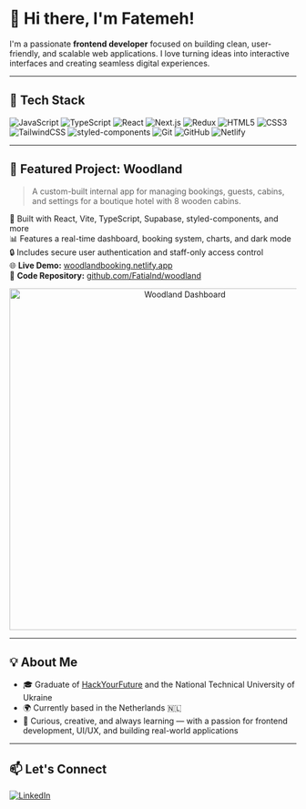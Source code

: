 # 👋 Hi there, I'm Fatemeh!

I'm a passionate **frontend developer** focused on building clean, user-friendly, and scalable web applications. I love turning ideas into interactive interfaces and creating seamless digital experiences.

---

## 🚀 Tech Stack

![JavaScript](https://img.shields.io/badge/-JavaScript-F7DF1E?style=flat&logo=javascript&logoColor=black)
![TypeScript](https://img.shields.io/badge/-TypeScript-3178C6?style=flat&logo=typescript&logoColor=white)
![React](https://img.shields.io/badge/-React-61DAFB?style=flat&logo=react&logoColor=black)
![Next.js](https://img.shields.io/badge/-Next.js-000000?style=flat&logo=nextdotjs&logoColor=white)
![Redux](https://img.shields.io/badge/-Redux-764ABC?style=flat&logo=redux&logoColor=white)
![HTML5](https://img.shields.io/badge/-HTML5-E34F26?style=flat&logo=html5&logoColor=white)
![CSS3](https://img.shields.io/badge/-CSS3-1572B6?style=flat&logo=css3&logoColor=white)
![TailwindCSS](https://img.shields.io/badge/-TailwindCSS-38B2AC?style=flat&logo=tailwind-css&logoColor=white)
![styled-components](https://img.shields.io/badge/-styled--components-db7093?style=flat&logo=styled-components&logoColor=white)
![Git](https://img.shields.io/badge/-Git-F05032?style=flat&logo=git&logoColor=white)
![GitHub](https://img.shields.io/badge/-GitHub-181717?style=flat&logo=github&logoColor=white)
![Netlify](https://img.shields.io/badge/-Netlify-00C7B7?style=flat&logo=netlify&logoColor=white)

---

## 🌲 Featured Project: Woodland

> A custom-built internal app for managing bookings, guests, cabins, and settings for a boutique hotel with 8 wooden cabins.

🔧 Built with React, Vite, TypeScript, Supabase, styled-components, and more  
📊 Features a real-time dashboard, booking system, charts, and dark mode  
🔒 Includes secure user authentication and staff-only access control  
🌐 **Live Demo:** [woodlandbooking.netlify.app](https://woodlandbooking.netlify.app/login)  
📁 **Code Repository:** [github.com/Fatialnd/woodland](https://github.com/Fatialnd/woodland)

<p align="center">
  <img src="./woodland/public/screenshots/dashboard.png" alt="Woodland Dashboard" width="600"/>
</p>


---

## 💡 About Me

- 🎓 Graduate of [HackYourFuture](https://www.hackyourfuture.net/) and the National Technical University of Ukraine
- 🌍 Currently based in the Netherlands 🇳🇱
- 🧠 Curious, creative, and always learning — with a passion for frontend development, UI/UX, and building real-world applications

---

## 📫 Let's Connect

[![LinkedIn](https://img.shields.io/badge/-LinkedIn-0077B5?style=flat&logo=linkedin&logoColor=white)](https://www.linkedin.com/in/fatemeh-alinejad-250763210/)
